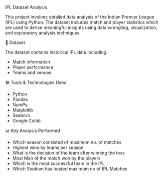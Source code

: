 IPL Dataset Analysis

This project involves detailed data analysis of the Indian Premier League (IPL) using Python. The dataset includes match and player statistics which are used to derive meaningful insights using data wrangling, visualization, and exploratory analysis techniques.

📁 Dataset

The dataset contains historical IPL data including:
- Match information
- Player performance
- Teams and venues

🛠️ Tools & Technologies Used

- Python 
- Pandas
- NumPy
- Matplotlib
- Seaborn
- Google Colab


📊 Key Analysis Performed

- Which season consisted of maximum no. of matches
- Highest wins by teams per season
- What is the decision of the team after winning the toss
- Most Man of the match won by the players
- Which is the most successful team in the IPL
- Which Stedium has hosted maximum no of IPL Matches






